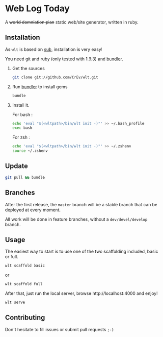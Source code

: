 # Web Log Today

A ~~world domniation plan~~ static web/site generator, written in ruby.

## Installation

As `wlt` is based on [sub][], installation is very easy!

You need git and ruby (only tested with 1.9.3) and [bundler][].

1. Get the sources

    ```sh
    git clone git://github.com/CrEv/wlt.git
    ```
2. Run [bundler][] to install gems

    ```sh
    bundle
    ```
3. Install it.

    For bash :
    ```sh
    echo 'eval "$(<wltpath>/bin/wlt init -)"' >> ~/.bash_profile
    exec bash
    ```

    For zsh :
    ```sh
    echo 'eval "$(<wltpath>/bin/wlt init -)"' >> ~/.zshenv
    source ~/.zshenv
    ```

## Update

```sh
git pull && bundle
```

## Branches

After the first release, the `master` branch will be a stable branch that can be deployed at every moment.

All work will be done in feature branches, without a `dev/devel/develop` branch.

## Usage

The easiest way to start is to use one of the two scaffolding included, basic or full.

```sh
wlt scaffold basic
```

or

```sh
wlt scaffold full
```

After that, just run the local server, browse http://localhost:4000 and enjoy!

```sh
wlt serve
```

## Contributing

Don't hesitate to fill issues or submit pull requests `;-)`

[sub]: https://github.com/37signals/sub
[bundler]: http://gembundler.com/
